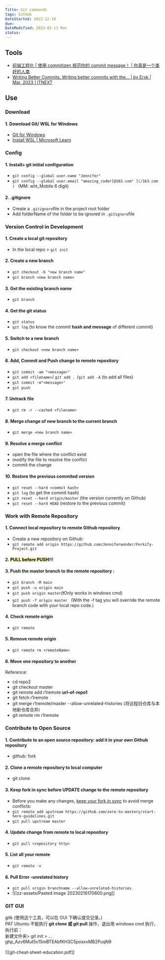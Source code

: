 ```yaml
---
Title: Git commands
tags: GitHub
DateStarted: 2022-12-10
due:
DateModified: 2023-03-13 Mon
status:
---
```


## Tools

- [前端工程化 | 使用 commitizen 规范你的 commit message！ | 你真是一个美好的人类](https://blog.juanertu.com/archives/5aa66889.html)
- [Writing Better Commits. Writing better commits with the… | by Erxk | Mar, 2023 | ITNEXT](https://itnext.io/writing-better-commits-6a1691c12772)

## Use

### Download

#### 1. Download Git/ WSL for Windows

- [Git for Windows](https://gitforwindows.org/)
- [Install WSL | Microsoft Learn](https://docs.microsoft.com/en-us/windows/wsl/install-win10)

### Config

#### 1. Install> git initial configuration

- `git config --global user.name "Jennifer"`
- `git config --global user.email "amazing_coder[@163.com" ](/163.com ) ` (MM: wht_Mobile 6 digit)

#### 2. .gitignore

- Create a `.gitignore`file in the project root folder
- Add folderName of the folder to be ignored in `.gitignore`file

### Version Control in Development

#### 1. Create a local git repository

- In the local repo > `git init`

#### 2. Create a new branch

- `git checkout -b "new branch name"`
- `git branch <new branch name>`

#### 3. Get the existing branch name

- `git branch`

#### 4. Get the git status

- `git status`
- `git log` (to know the commit **hash and message** of different commit)

#### 5. Switch to a new branch

- `git checkout <new branch name>`

#### 6. Add, Commit and Push change to remote repository

- `git commit -am "<message>"`
- `git add <filename>`/ `git add . `/`git add -A` (to add all files)
- `git commit -m"<message>" `
- `git push`

#### 7. Untrack file

- `git rm -r --cached <filename>`

#### 8. Merge change of new branch to the current branch

- `git merge <new branch name>`

#### 9. Resolve a merge conflict

- open the file where the conflict exist
- modify the file to resolve the conflict
- commit the change

#### 10. Restore the previous commited version

- `git reset --hard <commit hash>`
- `git log` (to get the commit hash)
- `git reset --hard origin/master` (the version currently on Github)
- `git reset --hard HEAD` (restore to the previous commit)

### Work with Remote Repository

#### 1. Connect local repository to remote Github repository

- Create a new repository on Github:
- `git remote add origin https://github.com/Jenniferwonder/Forkify-Project.git`

#### 2. <mark style="background: #FFF3A3A6;">PULL before PUSH</mark>!!!

#### 3. Push the master branch to the remote repository :

- `git branch -M main `
- `git push -u origin main`
- `git push origin master`(❗Only works in windows cmd)
- `git push -f origin master ` (With the -f tag you will override the remote branch code with your local repo code.)

#### 4. Check remote origin

- `git remote`

#### 5. Remove remote origin

- `git remote rm <remoteName>`

#### 6. Move one repository to another

Reference:

- cd repo2
- git checkout master
- git remote add r1remote **url-of-repo1**
- git fetch r1remote
- git merge r1remote/master --allow-unrelated-histories (将远程旧仓库与本地新仓库合并)
- git remote rm r1remote

### Contribute to Open Source

#### 1. Contribute to an open source repository: add it in your own Github repository

- github: fork

#### 2. Clone a remote repository to local computer

- git clone

#### 3. Keep fork in sync before UPDATE change to the remote repository

- Before you make any changes, [keep your fork in sync](https://www.freecodecamp.org/news/how-to-sync-your-fork-with-the-original-git-repository/) to avoid merge conflicts:
- `git remote add upstream https://github.com/zero-to-mastery/start-here-guidelines.git `
- `git pull upstream master`

#### 4. Update change from remote to local repository

- `git pull <repository http>`

#### 5. List all your remote

- `git remote -v`

#### 6. Pull Error -unrelated history

- `git pull origin branchname --allow-unrelated-histories`
- ![[zz-assets/Pasted image 20230216170600.png]]

### GIT GUI

gitk (使用这个工具，可以在 GUI 下确认提交记录。)  
PAT Ubuntu 不能执行 **git clone 或 git pull** 操作，退出用 windows cmd 执行，执行前：  
新建文件夹> git init > …  
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  
[  
](https://docs.github.com/en/account-and-profile/setting-up-and-managing-your-personal-account-on-github/managing-your-membership-in-organizations/publicizing-or-hiding-organization-membership)
![[git-cheat-sheet-education.pdf]]
